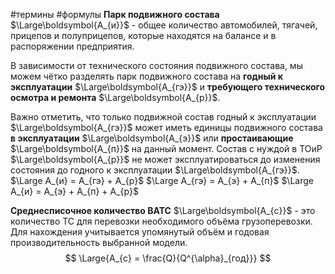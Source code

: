 
#термины #формулы
**Парк подвижного состава** $\Large\boldsymbol{A_{и}}$ - общее количество автомобилей, тягачей, прицепов и полуприцепов, которые находятся на балансе и в распоряжении предприятия.

В зависимости от технического состояния подвижного состава, мы можем чётко разделять парк подвижного состава на **годный к эксплуатации** $\Large\boldsymbol{A_{гэ}}$ и **требующего технического осмотра и ремонта** $\Large\boldsymbol{A_{р}}$.

Важно отметить, что только подвижной состав годный к эксплуатации $\Large\boldsymbol{A_{гэ}}$ может иметь единицы подвижного состава **в эксплуатации** $\Large\boldsymbol{A_{э}}$ или **простаивающие** $\Large\boldsymbol{A_{п}}$ на данный момент. Состав с нуждой в ТОиР $\Large\boldsymbol{A_{р}}$ не может эксплуатироваться до изменения состояния до годного к эксплуатации $\Large\boldsymbol{A_{гэ}}$.
$\Large А_{и} = А_{гэ} + А_{р}$
$\Large А_{гэ} = А_{э} + А_{п}$
$\Large А_{и} = А_{э} + А_{п} + А_{р}$

**Среднесписочное количество ВАТС** $\Large\boldsymbol{A_{с}}$ - это количество ТС для перевозки необходимого объёма грузоперевозки. Для нахождения учитывается упомянутый объём и годовая производительность выбранной модели.
$$
\Large{A_{с} = \frac{Q}{Q^{\alpha}_{год}}}
$$
